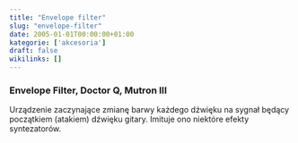```yaml
---
title: "Envelope filter"
slug: "envelope-filter"
date: 2005-01-01T00:00:00+01:00
kategorie: ['akcesoria']
draft: false
wikilinks: []
---
```

### Envelope Filter, Doctor Q, Mutron III

Urządzenie zaczynające zmianę barwy każdego dźwięku na sygnał będący
początkiem (atakiem) dźwięku gitary. Imituje ono niektóre efekty
syntezatorów.

